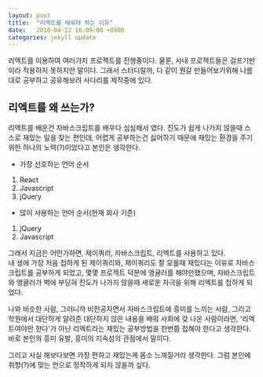 ```yaml
---
layout: post
title:  "리엑트를 배워야 하는 이유"
date:   2018-04-22 16:09:00 +0900
categories: jekyll update
---
```


리엑트를 이용하여 여러가지 프로젝트를 진행중이다. 물론, 사내 프로젝트들은 걸프기반이라 적용하지 못하지만 말이다. 그래서 스터디랄까, 다  같이 뭔갈 만들어보기위해 나름대로 공부하고 공유해보려 사다리를 제작중에 있다.  

## 리엑트를 왜 쓰는가?
리엑트를 배운건 자바스크립트를 배우다 심심해서 였다. 진도가 쉽게 나가지 않을때 스스로 재밌는 일을 찾는 편인데, 어렵게 공부하는건 싫어하기 때문에 재밌는 환경을 주기 위한 하나의 노력(?)이었다고 본인은 생각한다. 

- 가장 선호하는 언어 순서
 1. React
 1. Javascript
 1. jQuery

- 많이 사용하는 언어 순서(현재 회사 기준)
 1. jQuery
 1. Javascript

그래서 지금은 어떤가하면, 제이쿼리, 자바스크립트, 리엑트를 사용하고 있다.   
내 생에 가장 처음 접하게 된 제이쿼리와, 제이쿼리도 잘 모를때 재밌다는 이유로 자바스크립트를 공부하게 되었고, 몇몇 프로젝트 덕분에 앵귤러를 해야만했으며, 자바스크립트와 앵귤러가 벽에 부딛혀 진도가 나가지 않을때 새로운 자극을 위해 리엑트를 접하게 되었다.  

나와 비슷한 사람, 그러니까 비전공자면서 자바스크립트에 흥미를 느끼는 사람, 그리고 학원에서 대단하게 알려준 대단하지 않은 내용을 배워 사회에 갖 나온 사람이라면, '리엑트여야만 한다'가 아닌 리엑트라는 재밌는 공부방법을 한번쯤 접해야 한다고 생각한다. 바로 본인의 흥미 유발, 흥미의 지속성의 관점에서 말이다.

그리고 사실 해보다보면 가장 편하고 재밌는게 몸소 느껴질거라 생각한다. 그럼 본인에 취향(?)에 맞는 언으로 정착하게 되지 않을까 싶다.
